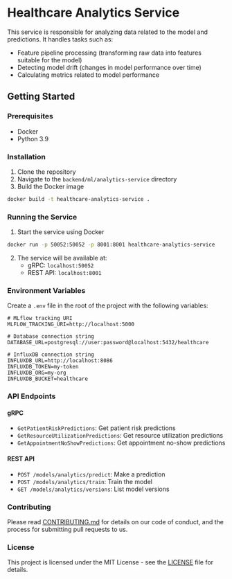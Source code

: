# Healthcare Analytics Service

This service is responsible for analyzing data related to the model and predictions. It handles tasks such as:

- Feature pipeline processing (transforming raw data into features suitable for the model)
- Detecting model drift (changes in model performance over time)
- Calculating metrics related to model performance

## Getting Started

### Prerequisites

- Docker
- Python 3.9

### Installation

1. Clone the repository
2. Navigate to the `backend/ml/analytics-service` directory
3. Build the Docker image

```bash
docker build -t healthcare-analytics-service .
```

### Running the Service

1. Start the service using Docker

```bash
docker run -p 50052:50052 -p 8001:8001 healthcare-analytics-service
```

2. The service will be available at:
   - gRPC: `localhost:50052`
   - REST API: `localhost:8001`

### Environment Variables

Create a `.env` file in the root of the project with the following variables:

```env
# MLflow tracking URI
MLFLOW_TRACKING_URI=http://localhost:5000

# Database connection string
DATABASE_URL=postgresql://user:password@localhost:5432/healthcare

# InfluxDB connection string
INFLUXDB_URL=http://localhost:8086
INFLUXDB_TOKEN=my-token
INFLUXDB_ORG=my-org
INFLUXDB_BUCKET=healthcare
```

### API Endpoints

#### gRPC

- `GetPatientRiskPredictions`: Get patient risk predictions
- `GetResourceUtilizationPredictions`: Get resource utilization predictions
- `GetAppointmentNoShowPredictions`: Get appointment no-show predictions

#### REST API

- `POST /models/analytics/predict`: Make a prediction
- `POST /models/analytics/train`: Train the model
- `GET /models/analytics/versions`: List model versions

### Contributing

Please read [CONTRIBUTING.md](CONTRIBUTING.md) for details on our code of conduct, and the process for submitting pull requests to us.

### License

This project is licensed under the MIT License - see the [LICENSE](LICENSE) file for details.

